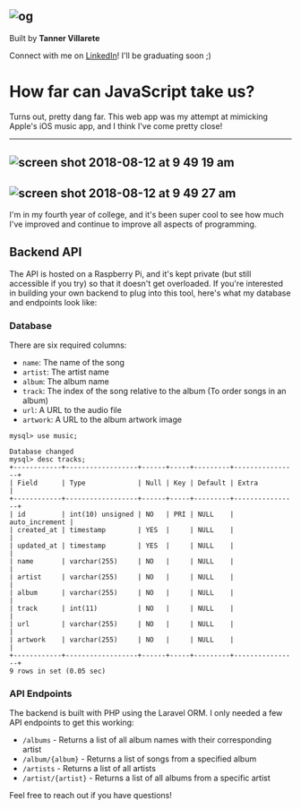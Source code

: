 ![og](https://user-images.githubusercontent.com/21055469/43682115-2b5a1682-981e-11e8-973d-fe316aa3a49b.png)
---
Built by **Tanner Villarete** 

Connect with me on [LinkedIn](https://linkedin.com/in/tvillarete)! I'll be graduating soon ;)

# How far can JavaScript take us?

Turns out, pretty dang far. This web app was my attempt at mimicking Apple's iOS music app, and I think I've come pretty close! 

---
![screen shot 2018-08-12 at 9 49 19 am](https://user-images.githubusercontent.com/21055469/44004287-0a541a80-9e15-11e8-93e8-ff3606dd4db1.png)
---
![screen shot 2018-08-12 at 9 49 27 am](https://user-images.githubusercontent.com/21055469/44004289-0df0907e-9e15-11e8-9bcf-ec5e62bcd70a.png)
---
I'm in my fourth year of college, and it's been super cool to see how much I've improved and continue to improve all aspects of programming. 

## Backend API
The API is hosted on a Raspberry Pi, and it's kept private (but still accessible if you try) so that it doesn't get overloaded. If you're interested in building your own backend to plug into this tool, here's what my database and endpoints look like:

### Database
There are six required columns: 
- `name`: The name of the song
- `artist`: The artist name
- `album`: The album name
- `track`: The index of the song relative to the album (To order songs in an album)
- `url`: A URL to the audio file
- `artwork`: A URL to the album artwork image
```mysql
mysql> use music;

Database changed
mysql> desc tracks;
+------------+------------------+------+-----+---------+----------------+
| Field      | Type             | Null | Key | Default | Extra          |
+------------+------------------+------+-----+---------+----------------+
| id         | int(10) unsigned | NO   | PRI | NULL    | auto_increment |
| created_at | timestamp        | YES  |     | NULL    |                |
| updated_at | timestamp        | YES  |     | NULL    |                |
| name       | varchar(255)     | NO   |     | NULL    |                |
| artist     | varchar(255)     | NO   |     | NULL    |                |
| album      | varchar(255)     | NO   |     | NULL    |                |
| track      | int(11)          | NO   |     | NULL    |                |
| url        | varchar(255)     | NO   |     | NULL    |                |
| artwork    | varchar(255)     | NO   |     | NULL    |                |
+------------+------------------+------+-----+---------+----------------+
9 rows in set (0.05 sec)
```

### API Endpoints
The backend is built with PHP using the Laravel ORM. I only needed a few API endpoints to get this working:
- `/albums` - Returns a list of all album names with their corresponding artist
- `/album/{album}` - Returns a list of songs from a specified album
- `/artists` - Returns a list of all artists
- `/artist/{artist}` - Returns a list of all albums from a specific artist

Feel free to reach out if you have questions!
